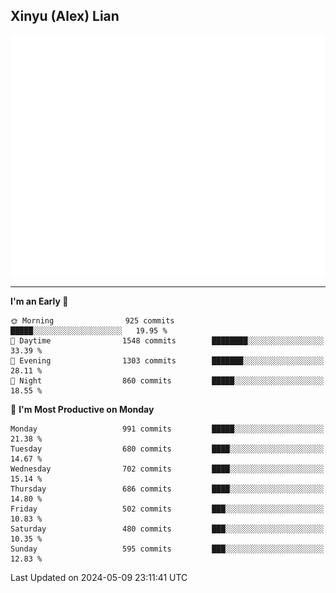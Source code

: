 ## Xinyu (Alex) Lian

!["Alex"](metrics-main.svg)

---
<!--START_SECTION:waka-->
**I'm an Early 🐤** 

```text
🌞 Morning                925 commits         █████░░░░░░░░░░░░░░░░░░░░   19.95 % 
🌆 Daytime                1548 commits        ████████░░░░░░░░░░░░░░░░░   33.39 % 
🌃 Evening                1303 commits        ███████░░░░░░░░░░░░░░░░░░   28.11 % 
🌙 Night                  860 commits         █████░░░░░░░░░░░░░░░░░░░░   18.55 % 
```
📅 **I'm Most Productive on Monday** 

```text
Monday                   991 commits         █████░░░░░░░░░░░░░░░░░░░░   21.38 % 
Tuesday                  680 commits         ████░░░░░░░░░░░░░░░░░░░░░   14.67 % 
Wednesday                702 commits         ████░░░░░░░░░░░░░░░░░░░░░   15.14 % 
Thursday                 686 commits         ████░░░░░░░░░░░░░░░░░░░░░   14.80 % 
Friday                   502 commits         ███░░░░░░░░░░░░░░░░░░░░░░   10.83 % 
Saturday                 480 commits         ███░░░░░░░░░░░░░░░░░░░░░░   10.35 % 
Sunday                   595 commits         ███░░░░░░░░░░░░░░░░░░░░░░   12.83 % 
```



 Last Updated on 2024-05-09 23:11:41 UTC
<!--END_SECTION:waka-->

